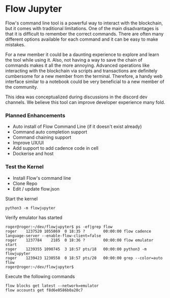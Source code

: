 # Flow Jupyter

Flow's command line tool is a powerful way to interact with the blockchain, but it comes with traditional limitations. One of the main disadvantages is that it is difficult to remember the correct commands. There are often many different options available for each command and it can be easy to make mistakes.

For a new member it could be a daunting experience to explore and learn the tool while using it. Also, not having a way to save the chain of commands makes it all the more annoying. Advanced operations like interacting with the blockchain via scripts and transactions are definitely cumbersome for a new member from the terminal. Therefore, a handy web interface similar to a notebook could be very beneficial to a new member of the community.

This idea was conceptualized during discussions in the discord dev channels. We believe this tool can improve developer experience many fold.

### Planned Enhancements

- Auto install of Flow Command Line (if it doesn't exist already)
- Command auto completion support
- Command chaining support
- Improve UX/UI
- Add support to add cadence code in cell
- Dockerise and host

### Test the Kernel

- Install Flow's command line
- Clone Repo
- Edit / update flow.json

Start the kernel
```
python3 -m flowjupyter
```
Verify emulator has started
```
roger@roger:~/dev/flowjupyter$ ps -ef|grep flow
roger    1237520 1055869  0 18:35 ?        00:00:00 flow cadence language-server --enable-flow-client=false
roger    1237784    2185  0 18:36 ?        00:00:00 flow emulator start
roger    1239355 1090745  3 18:57 pts/18   00:00:00 python3 -m flowjupyter
roger    1239423 1230558  0 18:57 pts/20   00:00:00 grep --color=auto flow
roger@roger:~/dev/flowjupyter$ 
```

Execute the following commands
```
flow blocks get latest --network=emulator
flow accounts get f8d6e0586b0a20c7
```